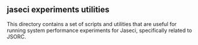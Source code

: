 ## jaseci experiments utilities
This directory contains a set of scripts and utilities that are useful for running system performance experiments for Jaseci, specifically related to JSORC.
